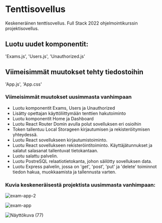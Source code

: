# Tenttisovellus

Keskeneräinen tenttisovellus. Full Stack 2022 ohjelmointikurssin projektisovellus.

## Luotu uudet komponentit:

'Exams.js', 'Users.js', 'Unauthorized.js'

## Viimeisimmät muutokset tehty tiedostoihin

'App.js', 'App.css'

### Viimeisimmät muutokset uusimmasta vanhimpaan

- Luotu komponentit Exams, Users ja Unauthorized
- Lisätty opettajan käyttöliittymään tenttien hakutoiminto
- Luotu komponentit Home ja Dashboard
- Luotu React Router Domin avulla polut sovelluksen eri osioihin
- Token tallentuu Local Storageen kirjautumisen ja rekisteröitymisen yhteydessä.
- Luotu React sovellukseen kirjautumistoiminto.
- Luotu React sovellukseen rekisteröintitoiminto. Käyttäjätunnukset ja salatut salasanat tallentuvat tietokantaan.
- Luotu salattu palvelin.
- Luotu PostreSQL relaatiotietokanta, johon säilötty sovelluksen data.
- Luotu Express palvelin, jossa on 'get', 'post', 'put' ja 'delete' toiminnot tiedon hakua, muokkaamista ja tallennusta varten.

### Kuvia keskeneräisestä projektista uusimmasta vanhimpaan:

![exam-app-2](https://user-images.githubusercontent.com/114909607/204571615-89306a64-f2b7-446c-9577-c7175136b118.png)

![exam-app](https://user-images.githubusercontent.com/114909607/203841555-63476ec4-d738-4f83-82b9-abba338db8d2.png)

![Näyttökuva (77)](https://user-images.githubusercontent.com/114909607/198326914-17c83c5f-7b1b-434f-9f65-bddc83425d95.png)
